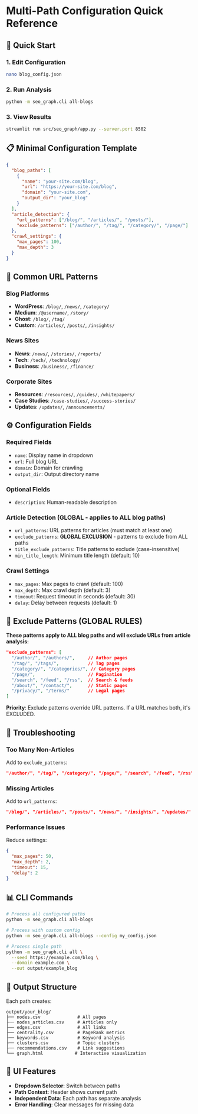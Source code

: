 # Multi-Path Configuration Quick Reference

## 🚀 Quick Start

### 1. Edit Configuration
```bash
nano blog_config.json
```

### 2. Run Analysis
```bash
python -m seo_graph.cli all-blogs
```

### 3. View Results
```bash
streamlit run src/seo_graph/app.py --server.port 8502
```

## 📋 Minimal Configuration Template

```json
{
  "blog_paths": [
    {
      "name": "your-site.com/blog",
      "url": "https://your-site.com/blog",
      "domain": "your-site.com",
      "output_dir": "your_blog"
    }
  ],
  "article_detection": {
    "url_patterns": ["/blog/", "/articles/", "/posts/"],
    "exclude_patterns": ["/author/", "/tag/", "/category/", "/page/"]
  },
  "crawl_settings": {
    "max_pages": 100,
    "max_depth": 3
  }
}
```

## 🎯 Common URL Patterns

### Blog Platforms
- **WordPress**: `/blog/`, `/news/`, `/category/`
- **Medium**: `/@username/`, `/story/`
- **Ghost**: `/blog/`, `/tag/`
- **Custom**: `/articles/`, `/posts/`, `/insights/`

### News Sites
- **News**: `/news/`, `/stories/`, `/reports/`
- **Tech**: `/tech/`, `/technology/`
- **Business**: `/business/`, `/finance/`

### Corporate Sites
- **Resources**: `/resources/`, `/guides/`, `/whitepapers/`
- **Case Studies**: `/case-studies/`, `/success-stories/`
- **Updates**: `/updates/`, `/announcements/`

## ⚙️ Configuration Fields

### Required Fields
- `name`: Display name in dropdown
- `url`: Full blog URL
- `domain`: Domain for crawling
- `output_dir`: Output directory name

### Optional Fields
- `description`: Human-readable description

### Article Detection (GLOBAL - applies to ALL blog paths)
- `url_patterns`: URL patterns for articles (must match at least one)
- `exclude_patterns`: **GLOBAL EXCLUSION** - patterns to exclude from ALL paths
- `title_exclude_patterns`: Title patterns to exclude (case-insensitive)
- `min_title_length`: Minimum title length (default: 10)

### Crawl Settings
- `max_pages`: Max pages to crawl (default: 100)
- `max_depth`: Max crawl depth (default: 3)
- `timeout`: Request timeout in seconds (default: 30)
- `delay`: Delay between requests (default: 1)

## 🚫 Exclude Patterns (GLOBAL RULES)

**These patterns apply to ALL blog paths and will exclude URLs from article analysis:**

```json
"exclude_patterns": [
  "/author/", "/authors/",     // Author pages
  "/tag/", "/tags/",           // Tag pages  
  "/category/", "/categories/", // Category pages
  "/page/",                    // Pagination
  "/search", "/feed", "/rss",  // Search & feeds
  "/about/", "/contact/",      // Static pages
  "/privacy/", "/terms/"       // Legal pages
]
```

**Priority**: Exclude patterns override URL patterns. If a URL matches both, it's EXCLUDED.

## 🔧 Troubleshooting

### Too Many Non-Articles
Add to `exclude_patterns`:
```json
"/author/", "/tag/", "/category/", "/page/", "/search", "/feed", "/rss"
```

### Missing Articles
Add to `url_patterns`:
```json
"/blog/", "/articles/", "/posts/", "/news/", "/insights/", "/updates/"
```

### Performance Issues
Reduce settings:
```json
{
  "max_pages": 50,
  "max_depth": 2,
  "timeout": 15,
  "delay": 2
}
```

## 📊 CLI Commands

```bash
# Process all configured paths
python -m seo_graph.cli all-blogs

# Process with custom config
python -m seo_graph.cli all-blogs --config my_config.json

# Process single path
python -m seo_graph.cli all \
  --seed https://example.com/blog \
  --domain example.com \
  --out output/example_blog
```

## 📁 Output Structure

Each path creates:
```
output/your_blog/
├── nodes.csv              # All pages
├── nodes_articles.csv     # Articles only
├── edges.csv              # All links
├── centrality.csv         # PageRank metrics
├── keywords.csv           # Keyword analysis
├── clusters.csv           # Topic clusters
├── recommendations.csv    # Link suggestions
└── graph.html            # Interactive visualization
```

## 🎨 UI Features

- **Dropdown Selector**: Switch between paths
- **Path Context**: Header shows current path
- **Independent Data**: Each path has separate analysis
- **Error Handling**: Clear messages for missing data
